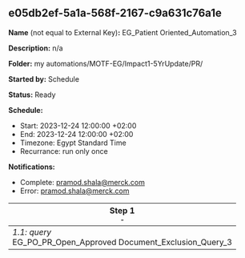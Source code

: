 ## e05db2ef-5a1a-568f-2167-c9a631c76a1e

**Name** (not equal to External Key)**:** EG_Patient Oriented_Automation_3

**Description:** n/a

**Folder:** my automations/MOTF-EG/Impact1-5YrUpdate/PR/

**Started by:** Schedule

**Status:** Ready

**Schedule:**

* Start: 2023-12-24 12:00:00 +02:00
* End: 2023-12-24 12:00:00 +02:00
* Timezone: Egypt Standard Time
* Recurrance: run only once

**Notifications:**

* Complete: pramod.shala@merck.com
* Error: pramod.shala@merck.com

| Step 1<br>_<small>-</small>_ |
| --- |
| _1.1: query_<br>EG_PO_PR_Open_Approved Document_Exclusion_Query_3 |
